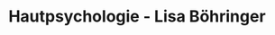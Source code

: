 ---
title: "Hautpsychologie - Lisa Böhringer"
url: /losaurach/hautpsychologie-lisa-boehringer/
shop: Kosmetik
---